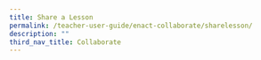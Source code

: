 ```yaml
---
title: Share a Lesson
permalink: /teacher-user-guide/enact-collaborate/sharelesson/
description: ""
third_nav_title: Collaborate
---
```

